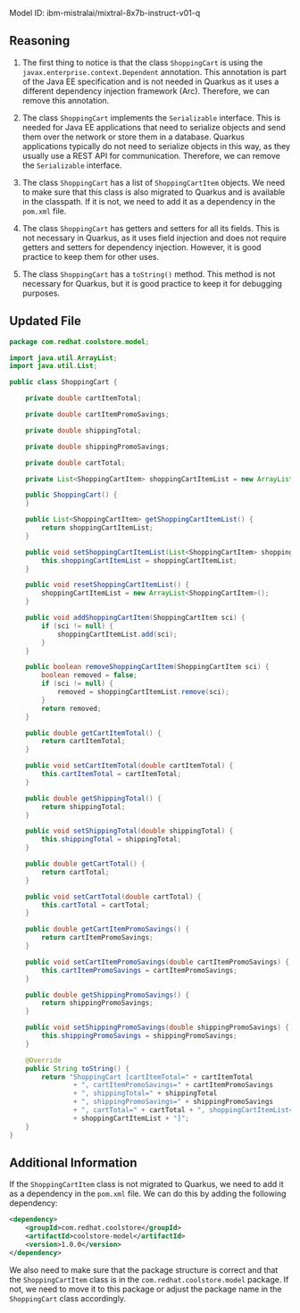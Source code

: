 Model ID: ibm-mistralai/mixtral-8x7b-instruct-v01-q

## Reasoning

1. The first thing to notice is that the class `ShoppingCart` is using the `javax.enterprise.context.Dependent` annotation. This annotation is part of the Java EE specification and is not needed in Quarkus as it uses a different dependency injection framework (Arc). Therefore, we can remove this annotation.

2. The class `ShoppingCart` implements the `Serializable` interface. This is needed for Java EE applications that need to serialize objects and send them over the network or store them in a database. Quarkus applications typically do not need to serialize objects in this way, as they usually use a REST API for communication. Therefore, we can remove the `Serializable` interface.

3. The class `ShoppingCart` has a list of `ShoppingCartItem` objects. We need to make sure that this class is also migrated to Quarkus and is available in the classpath. If it is not, we need to add it as a dependency in the `pom.xml` file.

4. The class `ShoppingCart` has getters and setters for all its fields. This is not necessary in Quarkus, as it uses field injection and does not require getters and setters for dependency injection. However, it is good practice to keep them for other uses.

5. The class `ShoppingCart` has a `toString()` method. This method is not necessary for Quarkus, but it is good practice to keep it for debugging purposes.

## Updated File

```java
package com.redhat.coolstore.model;

import java.util.ArrayList;
import java.util.List;

public class ShoppingCart {

    private double cartItemTotal;

    private double cartItemPromoSavings;

    private double shippingTotal;

    private double shippingPromoSavings;

    private double cartTotal;

    private List<ShoppingCartItem> shoppingCartItemList = new ArrayList<ShoppingCartItem>();

    public ShoppingCart() {
    }

    public List<ShoppingCartItem> getShoppingCartItemList() {
        return shoppingCartItemList;
    }

    public void setShoppingCartItemList(List<ShoppingCartItem> shoppingCartItemList) {
        this.shoppingCartItemList = shoppingCartItemList;
    }

    public void resetShoppingCartItemList() {
        shoppingCartItemList = new ArrayList<ShoppingCartItem>();
    }

    public void addShoppingCartItem(ShoppingCartItem sci) {
        if (sci != null) {
            shoppingCartItemList.add(sci);
        }
    }

    public boolean removeShoppingCartItem(ShoppingCartItem sci) {
        boolean removed = false;
        if (sci != null) {
            removed = shoppingCartItemList.remove(sci);
        }
        return removed;
    }

    public double getCartItemTotal() {
        return cartItemTotal;
    }

    public void setCartItemTotal(double cartItemTotal) {
        this.cartItemTotal = cartItemTotal;
    }

    public double getShippingTotal() {
        return shippingTotal;
    }

    public void setShippingTotal(double shippingTotal) {
        this.shippingTotal = shippingTotal;
    }

    public double getCartTotal() {
        return cartTotal;
    }

    public void setCartTotal(double cartTotal) {
        this.cartTotal = cartTotal;
    }

    public double getCartItemPromoSavings() {
        return cartItemPromoSavings;
    }

    public void setCartItemPromoSavings(double cartItemPromoSavings) {
        this.cartItemPromoSavings = cartItemPromoSavings;
    }

    public double getShippingPromoSavings() {
        return shippingPromoSavings;
    }

    public void setShippingPromoSavings(double shippingPromoSavings) {
        this.shippingPromoSavings = shippingPromoSavings;
    }

    @Override
    public String toString() {
        return "ShoppingCart [cartItemTotal=" + cartItemTotal
                + ", cartItemPromoSavings=" + cartItemPromoSavings
                + ", shippingTotal=" + shippingTotal
                + ", shippingPromoSavings=" + shippingPromoSavings
                + ", cartTotal=" + cartTotal + ", shoppingCartItemList="
                + shoppingCartItemList + "]";
    }
}
```

## Additional Information

If the `ShoppingCartItem` class is not migrated to Quarkus, we need to add it as a dependency in the `pom.xml` file. We can do this by adding the following dependency:

```xml
<dependency>
    <groupId>com.redhat.coolstore</groupId>
    <artifactId>coolstore-model</artifactId>
    <version>1.0.0</version>
</dependency>
```

We also need to make sure that the package structure is correct and that the `ShoppingCartItem` class is in the `com.redhat.coolstore.model` package. If not, we need to move it to this package or adjust the package name in the `ShoppingCart` class accordingly.